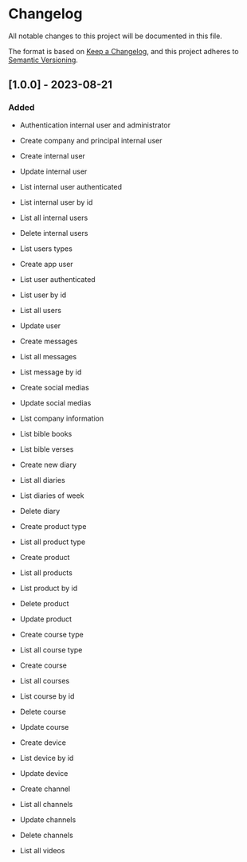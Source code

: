# Changelog

All notable changes to this project will be documented in this file.

The format is based on [Keep a Changelog](https://keepachangelog.com/en/1.0.0/),
and this project adheres to [Semantic Versioning](https://semver.org/spec/v2.0.0.html).

## [1.0.0] - 2023-08-21

### Added

- Authentication internal user and administrator
- Create company and principal internal user

- Create internal user
- Update internal user
- List internal user authenticated
- List internal user by id
- List all internal users
- Delete internal users

- List users types

- Create app user
- List user authenticated
- List user by id
- List all users
- Update user

- Create messages
- List all messages
- List message by id

- Create social medias
- Update social medias

- List company information

- List bible books
- List bible verses

- Create new diary
- List all diaries
- List diaries of week
- Delete diary

- Create product type
- List all product type

- Create product
- List all products
- List product by id
- Delete product
- Update product

- Create course type
- List all course type

- Create course
- List all courses
- List course by id
- Delete course
- Update course

- Create device
- List device by id
- Update device

- Create channel
- List all channels
- Update channels
- Delete channels

- List all videos
